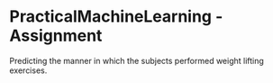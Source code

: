 # PracticalMachineLearning - Assignment
Predicting the manner in which the subjects performed weight lifting exercises.


